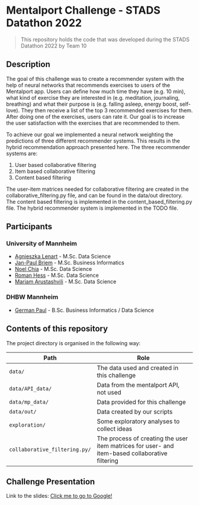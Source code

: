 # Mentalport Challenge - STADS Datathon 2022

> This repository holds the code that was developed during the STADS Datathon 2022 by Team 10


## Description

The goal of this challenge was to create a recommender system with the help of neural networks that recommends exercises
to users of the Mentalport app. Users can define how much time they have (e.g. 10 min), what kind of exercise they are 
interested in (e.g. meditation, journaling, breathing) and what their purpose is (e.g. falling asleep, energy boost, 
self-love). They then receive a list of the top 3 recommended exercises for them. After doing one of the exercises, 
users can rate it.  Our goal is to increase the user satisfaction with the exercises that are recommended to them.

To achieve our goal we implemented a neural network weighting the predictions of three different recommender systems. 
This results in the hybrid recommendation approach presented here. The three recommender systems are:

1. User based collaborative filtering
2. Item based collaborative filtering
3. Content based filtering

The user-item matrices needed for collaborative filtering are created in the collaborative_filtering.py file, and can be 
found in the data/out directory.
The content based filtering is implemented in the content_based_filtering.py file.
The hybrid recommender system is implemented in the TODO file.


## Participants

### University of Mannheim

* [Agnieszka Lenart](https://github.com/agnieszkalenart) - M.Sc. Data Science
* [Jan-Paul Briem](https://github.com/jpbriem) - M.Sc. Business Informatics
* [Noel Chia](https://github.com/) - M.Sc. Data Science
* [Roman Hess](https://github.com/romanhess98) - M.Sc. Data Science
* [Mariam Arustashvili](https://github.com/marusta) - M.Sc. Data Science

### DHBW Mannheim

* [German Paul](https://github.com/GermanPaul12) - B.Sc. Business Informatics / Data Science


## Contents of this repository

The project directory is organised in the following way:

| Path                      | Role                                         |
|---------------------------|----------------------------------------------|
| `data/`                   | The data used and created in this challenge  |
| `data/API_data/`          | Data from the mentalport API, not used       |
| `data/mp_data/`           | Data provided for this challenge             |
| `data/out/`               | Data created by our scripts                  |
| `exploration/`             | Some exploratory analyses to collect ideas   | 
| `collaborative_filtering.py/`  | The process of creating the user item matrices for user- and item-based collaborative filtering |


## Challenge Presentation

Link to the slides:
[Click me to go to Google!](https://www.google.com)

